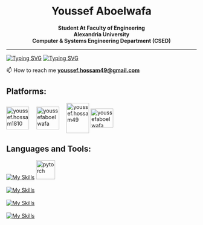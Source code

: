 
<h1 align="center">Youssef Aboelwafa</h1>
<p align="center"><strong>Student At Faculty of Engineering </br> Alexandria University </br> Computer & Systems Engineering Department (CSED)</strong></p>

<hr>

[![Typing SVG](https://readme-typing-svg.herokuapp.com?size=32&duration=3000&center=true&vCenter=true&multiline=true&width=1000&repeat=false&lines=Junior+ML+Engineer)](https://git.io/typing-svg)
[![Typing SVG](https://readme-typing-svg.herokuapp.com?size=28&duration=3000&center=true&vCenter=true&multiline=true&width=1000&repeat=false&lines=Passionate+about+Machine+Learning+and+Deep+Learning)](https://git.io/typing-svg)


 📫 How to reach me **youssef.hossam49@gmail.com**

<h2 align="left">Platforms:</h2>
<p align="left">
<a href="https://fb.com/youssef.hossam1810" target="blank"><img align="center" src="https://raw.githubusercontent.com/rahuldkjain/github-profile-readme-generator/master/src/images/icons/Social/facebook.svg" alt="youssef.hossam1810" height="60" width="60" /></a>&nbsp;&nbsp;&nbsp;&nbsp;
<a href="https://linkedin.com/in/youssefaboelwafa" target="blank"><img align="center" src="https://raw.githubusercontent.com/rahuldkjain/github-profile-readme-generator/master/src/images/icons/Social/linked-in-alt.svg" alt="youssefaboelwafa" height="60" width="60" /></a>&nbsp;&nbsp;&nbsp;&nbsp;
<a href="https://codeforces.com/profile/youssef.hossam49" target="blank"><img align="center" src="https://raw.githubusercontent.com/rahuldkjain/github-profile-readme-generator/master/src/images/icons/Social/codeforces.svg" alt="youssef.hossam49" height="80" width="60" /></a>
 <a href="https://kaggle.com/youssefaboelwafa" target="blank"><img align="center" src="https://raw.githubusercontent.com/rahuldkjain/github-profile-readme-generator/master/src/images/icons/Social/kaggle.svg" alt="youssefaboelwafa" height="50" width="60" /></a>

</p>

<h2 align="left">Languages and Tools:</h2>

[![My Skills](https://skills.thijs.gg/icons?i=python,tensorflow)](https://skills.thijs.gg) 
<a href="https://pytorch.org/" target="_blank" rel="noreferrer"> <img src="https://www.vectorlogo.zone/logos/pytorch/pytorch-icon.svg" alt="pytorch" width="50" height="50"/> </a>
</br></br>
[![My Skills](https://skills.thijs.gg/icons?i=java,scala,javascript,ts,c,cpp)](https://skills.thijs.gg)
</br></br>
[![My Skills](https://skills.thijs.gg/icons?i=androidstudio,angular,spring,html,css,bootstrap)](https://skills.thijs.gg)
</br></br>
[![My Skills](https://skills.thijs.gg/icons?i=git,github,linux,aws,azure,bash,arduino)](https://skills.thijs.gg)
